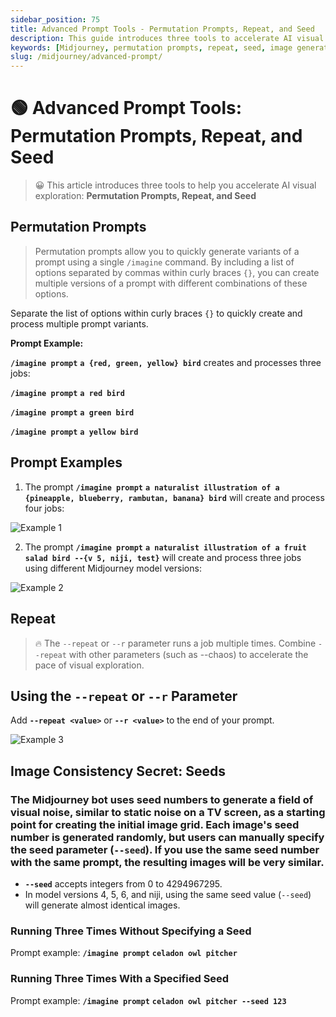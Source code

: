 ```yaml
---
sidebar_position: 75
title: Advanced Prompt Tools - Permutation Prompts, Repeat, and Seed
description: This guide introduces three tools to accelerate AI visual exploration, Permutation Prompts, Repeat, and Seed.
keywords: [Midjourney, permutation prompts, repeat, seed, image generation, advanced tools]
slug: /midjourney/advanced-prompt/
---
```

# 🟢 Advanced Prompt Tools: Permutation Prompts, Repeat, and Seed

> 😀 This article introduces three tools to help you accelerate AI visual exploration: **Permutation Prompts, Repeat, and Seed**

## Permutation Prompts

> Permutation prompts allow you to quickly generate variants of a prompt using a single `/imagine` command. By including a list of options separated by commas within curly braces `{}`, you can create multiple versions of a prompt with different combinations of these options.

Separate the list of options within curly braces `{}` to quickly create and process multiple prompt variants.

**Prompt Example:**

**`/imagine prompt`** **`a {red, green, yellow} bird`** creates and processes three jobs:

**`/imagine prompt`** **`a red bird`**

**`/imagine prompt`** **`a green bird`**

**`/imagine prompt`** **`a yellow bird`**

## Prompt Examples

1. The prompt **`/imagine prompt`** **`a naturalist illustration of a {pineapple, blueberry, rambutan, banana} bird`** will create and process four jobs:

![Example 1](https://cdn.jsdelivr.net/gh/donttal/imgbed/img/d92d11dd0447286c1167d83de1f34db9.png)

2. The prompt **`/imagine prompt`** **`a naturalist illustration of a fruit salad bird --{v 5, niji, test}`** will create and process three jobs using different Midjourney model versions:

![Example 2](https://cdn.jsdelivr.net/gh/donttal/imgbed/img/89964a6e8e32452b96d4d0925c28e378.png)

## Repeat

> 🔥 The `--repeat` or `--r` parameter runs a job multiple times. Combine `--repeat` with other parameters (such as --chaos) to accelerate the pace of visual exploration.

## Using the `--repeat` or `--r` Parameter

Add **`--repeat <value>`** or **`--r <value>`** to the end of your prompt.

![Example 3](https://cdn.jsdelivr.net/gh/donttal/imgbed/img/89964a6e8e32452b96d4d0925c28e378.png)

## Image Consistency Secret: Seeds

### The Midjourney bot uses seed numbers to generate a field of visual noise, similar to static noise on a TV screen, as a starting point for creating the initial image grid. Each image's seed number is generated randomly, but users can manually specify the seed parameter (`--seed`). If you use the same seed number with the same prompt, the resulting images will be very similar.

- **`--seed`** accepts integers from 0 to 4294967295.
- In model versions 4, 5, 6, and niji, using the same seed value (`--seed`) will generate almost identical images.

### Running Three Times Without Specifying a Seed

Prompt example: **`/imagine prompt`** **`celadon owl pitcher`**

### Running Three Times With a Specified Seed

Prompt example: **`/imagine prompt`** **`celadon owl pitcher --seed 123`**
